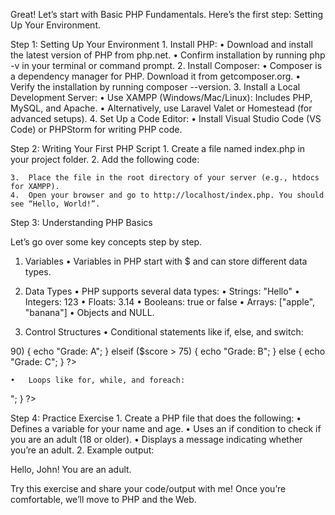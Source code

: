 Great! Let’s start with Basic PHP Fundamentals. Here’s the first step: Setting Up Your Environment.

Step 1: Setting Up Your Environment
	1.	Install PHP:
	•	Download and install the latest version of PHP from php.net.
	•	Confirm installation by running php -v in your terminal or command prompt.
	2.	Install Composer:
	•	Composer is a dependency manager for PHP. Download it from getcomposer.org.
	•	Verify the installation by running composer --version.
	3.	Install a Local Development Server:
	•	Use XAMPP (Windows/Mac/Linux): Includes PHP, MySQL, and Apache.
	•	Alternatively, use Laravel Valet or Homestead (for advanced setups).
	4.	Set Up a Code Editor:
	•	Install Visual Studio Code (VS Code) or PHPStorm for writing PHP code.

Step 2: Writing Your First PHP Script
	1.	Create a file named index.php in your project folder.
	2.	Add the following code:

<?php
echo "Hello, World!";
?>


	3.	Place the file in the root directory of your server (e.g., htdocs for XAMPP).
	4.	Open your browser and go to http://localhost/index.php. You should see “Hello, World!”.

Step 3: Understanding PHP Basics

Let’s go over some key concepts step by step.

1. Variables
	•	Variables in PHP start with $ and can store different data types.

<?php
$name = "John";
$age = 25;
$isStudent = true;

echo "Name: $name, Age: $age";
?>



2. Data Types
	•	PHP supports several data types:
	•	Strings: "Hello"
	•	Integers: 123
	•	Floats: 3.14
	•	Booleans: true or false
	•	Arrays: ["apple", "banana"]
	•	Objects and NULL.

3. Control Structures
	•	Conditional statements like if, else, and switch:

<?php
$score = 85;

if ($score > 90) {
    echo "Grade: A";
} elseif ($score > 75) {
    echo "Grade: B";
} else {
    echo "Grade: C";
}
?>


	•	Loops like for, while, and foreach:

<?php
for ($i = 1; $i <= 5; $i++) {
    echo "Number: $i<br>";
}
?>

Step 4: Practice Exercise
	1.	Create a PHP file that does the following:
	•	Defines a variable for your name and age.
	•	Uses an if condition to check if you are an adult (18 or older).
	•	Displays a message indicating whether you’re an adult.
	2.	Example output:

Hello, John! You are an adult.



Try this exercise and share your code/output with me! Once you’re comfortable, we’ll move to PHP and the Web.